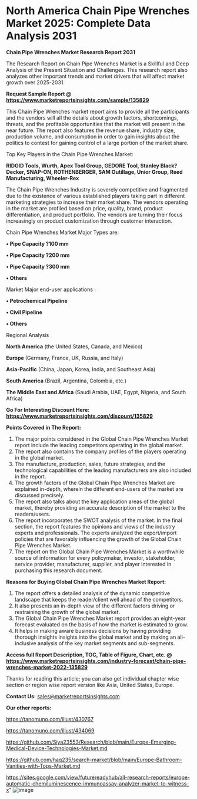 # North America Chain Pipe Wrenches Market 2025: Complete Data Analysis 2031

<strong>Chain Pipe Wrenches Market Research Report 2031</strong>

The Research Report on Chain Pipe Wrenches Market is a Skillful and Deep Analysis of the Present Situation and Challenges. This research report also analyzes other important trends and market drivers that will affect market growth over 2025-2031.

<strong>Request Sample Report @ <a href=https://www.marketreportsinsights.com/sample/135829>https://www.marketreportsinsights.com/sample/135829</a></strong>

This Chain Pipe Wrenches market report aims to provide all the participants and the vendors will all the details about growth factors, shortcomings, threats, and the profitable opportunities that the market will present in the near future. The report also features the revenue share, industry size, production volume, and consumption in order to gain insights about the politics to contest for gaining control of a large portion of the market share.

Top Key Players in the Chain Pipe Wrenches Market:

<strong>RIDGID Tools, Wurth, Apex Tool Group, GEDORE Tool, Stanley Black?Decker, SNAP-ON, ROTHENBERGER, SAM Outillage, Unior Group, Reed Manufacturing, Wheeler-Rex</strong>

The Chain Pipe Wrenches Industry is severely competitive and fragmented due to the existence of various established players taking part in different marketing strategies to increase their market share. The vendors operating in the market are profiled based on price, quality, brand, product differentiation, and product portfolio. The vendors are turning their focus increasingly on product customization through customer interaction.

Chain Pipe Wrenches Market Major Types are:

<strong>• Pipe Capacity ?100 mm

• Pipe Capacity ?200 mm

• Pipe Capacity ?300 mm

• Others</strong>

Market Major end-user applications :

<strong>• Petrochemical Pipeline

• Civil Pipeline

• Others</strong>

Regional Analysis

</u><strong><b>North America</b></strong> (the United States, Canada, and Mexico)

<strong><b>Europe </b></strong>(Germany, France, UK, Russia, and Italy)

<strong><b>Asia-Pacific</b></strong> (China, Japan, Korea, India, and Southeast Asia)

<strong><b>South America</b></strong> (Brazil, Argentina, Colombia, etc.)

<strong><b>The Middle East and Africa</b></strong> (Saudi Arabia, UAE, Egypt, Nigeria, and South Africa)

<strong>Go For Interesting Discount Here: <a href=https://www.marketreportsinsights.com/discount/135829>https://www.marketreportsinsights.com/discount/135829</a></strong>

<strong>Points Covered in The Report:</strong>
<ol>
  <li>The major points considered in the Global Chain Pipe Wrenches Market report include the leading competitors operating in the global market.</li>
  <li>The report also contains the company profiles of the players operating in the global market.</li>
  <li>The manufacture, production, sales, future strategies, and the technological capabilities of the leading manufacturers are also included in the report.</li>
  <li>The growth factors of the Global Chain Pipe Wrenches Market are explained in-depth, wherein the different end-users of the market are discussed precisely.</li>
  <li>The report also talks about the key application areas of the global market, thereby providing an accurate description of the market to the readers/users.</li>
  <li>The report incorporates the SWOT analysis of the market. In the final section, the report features the opinions and views of the industry experts and professionals. The experts analyzed the export/import policies that are favorably influencing the growth of the Global Chain Pipe Wrenches Market.</li>
  <li>The report on the Global Chain Pipe Wrenches Market is a worthwhile source of information for every policymaker, investor, stakeholder, service provider, manufacturer, supplier, and player interested in purchasing this research document.</li>
</ol>
<strong>Reasons for Buying Global Chain Pipe Wrenches Market Report:</strong>

<ol>
  <li>The report offers a detailed analysis of the dynamic competitive landscape that keeps the reader/client well ahead of the competitors.</li>
  <li>It also presents an in-depth view of the different factors driving or restraining the growth of the global market.</li>
  <li>The Global Chain Pipe Wrenches Market report provides an eight-year forecast evaluated on the basis of how the market is estimated to grow.</li>
  <li>It helps in making aware business decisions by having providing thorough insights insights into the global market and by making an all-inclusive analysis of the key market segments and sub-segments.</li>
</ol>
<strong>Access full Report Description, TOC, Table of Figure, Chart, etc. @ <a href=https://www.marketreportsinsights.com/industry-forecast/chain-pipe-wrenches-market-2022-135829>https://www.marketreportsinsights.com/industry-forecast/chain-pipe-wrenches-market-2022-135829</a></strong>


Thanks for reading this article; you can also get individual chapter wise section or region wise report version like Asia, United States, Europe.

<strong>Contact Us:</strong>
sales@marketreportsinsights.com

<strong>Our other reports:</strong>

<a href=https://tanomuno.com/illust/430767>https://tanomuno.com/illust/430767</a>

<a href=https://tanomuno.com/illust/434069>https://tanomuno.com/illust/434069</a>

<a href=https://github.com/Siya23553/Research/blob/main/Europe-Emerging-Medical-Device-Technologies-Market.md>https://github.com/Siya23553/Research/blob/main/Europe-Emerging-Medical-Device-Technologies-Market.md</a>

<a href=https://github.com/haq235/search-market/blob/main/Europe-Bathroom-Vanities-with-Tops-Market.md>https://github.com/haq235/search-market/blob/main/Europe-Bathroom-Vanities-with-Tops-Market.md</a>

<a href=https://sites.google.com/view/futurereadyhub/all-research-reports/europe-automatic-chemiluminescence-immunoassay-analyzer-market-to-witness-x>https://sites.google.com/view/futurereadyhub/all-research-reports/europe-automatic-chemiluminescence-immunoassay-analyzer-market-to-witness-x</a>"
![image](https://github.com/user-attachments/assets/faa3aec4-ad17-4cb9-bb02-03983299ad1e)
